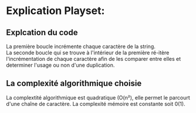 # Explication Playset:


## Explcation du code

La première boucle incrémente chaque caractère de la string.  
La seconde boucle qui se trouve à l'intérieur de la première ré-itère l'incrémentation de chaque caractère afin de les comparer entre elles et determiner l'usage ou non d'une duplication.

## La complexité algorithmique choisie

La complextité algorithmique est quadratique (O(n²), elle permet le parcourt d'une chaîne de caractère. La complexité mémoire est constante soit 0(1).
